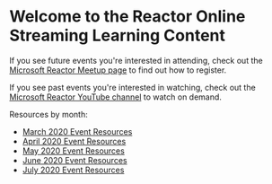 # Welcome to the Reactor Online Streaming Learning Content
If you see future events you're interested in attending, check out the [Microsoft Reactor Meetup page](https://www.meetup.com/pro/microsoft-reactor)
to find out how to register. 

If you see past events you're interested in watching, check out the [Microsoft Reactor YouTube channel](https://youtube.com/microsoftreactor)
to watch on demand.

Resources by month:
- [March 2020 Event Resources](/online-event-resources/march-event-resources.md)
- [April 2020 Event Resources](/online-event-resources/april-event-resources.md)
- [May 2020 Event Resources](/online-event-resources/may-event-resources.md)
- [June 2020 Event Resources](/online-event-resources/june-event-resources.md)
- [July 2020 Event Resources](/online-event-resources/july-event-resources.md)
